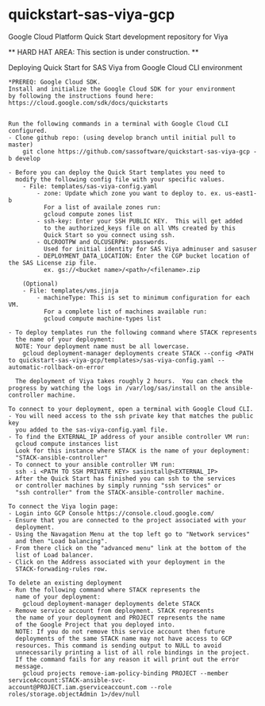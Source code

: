 # quickstart-sas-viya-gcp

Google Cloud Platform Quick Start development repository for Viya


** HARD HAT AREA: This section is under construction. **

Deploying Quick Start for SAS Viya from Google Cloud CLI environment
    
    *PREREQ: Google Cloud SDK.  
    Install and initialize the Google Cloud SDK for your environment 
    by following the instructions found here: 
    https://cloud.google.com/sdk/docs/quickstarts
     
     
    Run the following commands in a terminal with Google Cloud CLI
    configured.
    - Clone github repo: (using develop branch until initial pull to master)
        git clone https://github.com/sassoftware/quickstart-sas-viya-gcp -b develop

    - Before you can deploy the Quick Start templates you need to 
      modify the following config file with your specific values.
        - File: templates/sas-viya-config.yaml
            - zone: Update which zone you want to deploy to. ex. us-east1-b  
              For a list of availale zones run:
              gcloud compute zones list
            - ssh-key: Enter your SSH PUBLIC KEY.  This will get added 
              to the authorized_keys file on all VMs created by this 
              Quick Start so you connect using ssh.
            - OLCROOTPW and OLCUSERPW: passwords.
              Used for initial identity for SAS Viya adminuser and sasuser
            - DEPLOYMENT_DATA_LOCATION: Enter the CGP bucket location of the SAS License zip file.
              ex. gs://<bucket name>/<path>/<filename>.zip
              
        (Optional)
        - File: templates/vms.jinja
            - machineType: This is set to minimum configuration for each VM.  
              For a complete list of machines available run: 
              gcloud compute machine-types list
            
    - To deploy templates run the following command where STACK represents
      the name of your deployment:
      NOTE: Your deployment name must be all lowercase.  
        gcloud deployment-manager deployments create STACK --config <PATH to quickstart-sas-viya-gcp/templates>/sas-viya-config.yaml --automatic-rollback-on-error
    
      The deployment of Viya takes roughly 2 hours.  You can check the progress by watching the logs in /var/log/sas/install on the ansible-controller machine.
    
    To connect to your deployment, open a terminal with Google Cloud CLI.
    - You will need access to the ssh private key that matches the public key 
      you added to the sas-viya-config.yaml file.
    - To find the EXTERNAL_IP address of your ansible controller VM run:
      gcloud compute instances list
      Look for this instance where STACK is the name of your deployment:
      "STACK-ansible-controller"
    - To connect to your ansible controller VM run:
      ssh -i <PATH TO SSH PRIVATE KEY> sasinstall@<EXTERNAL_IP>
    - After the Quick Start has finished you can ssh to the services
      or controller machines by simply running "ssh services" or 
      "ssh controller" from the STACK-ansible-controller machine.

    To connect the Viya login page:
    - Login into GCP Console https://console.cloud.google.com/
    - Ensure that you are connected to the project associated with your
      deployment.
    - Using the Navagation Menu at the top left go to "Network services"
      and then "Load balancing".
    - From there click on the "advanced menu" link at the bottom of the
      list of Load balancer.
    - Click on the Address associated with your deployment in the
      STACK-forwading-rules row.
    
    To delete an existing deployment
    - Run the following command where STACK represents the 
      name of your deployment:  
        gcloud deployment-manager deployments delete STACK
    - Remove service account from deployment. STACK represents
      the name of your deployment and PROJECT represents the name
      of the Google Project that you deployed into.
      NOTE: If you do not remove this service account then future
      deployments of the same STACK name may not have access to GCP 
      resources. This command is sending output to NULL to avoid 
      unnecessarily printing a list of all role bindings in the project. 
      If the command fails for any reason it will print out the error 
      message.
        gcloud projects remove-iam-policy-binding PROJECT --member  serviceAccount:STACK-ansible-svc-account@PROJECT.iam.gserviceaccount.com --role roles/storage.objectAdmin 1>/dev/null

    